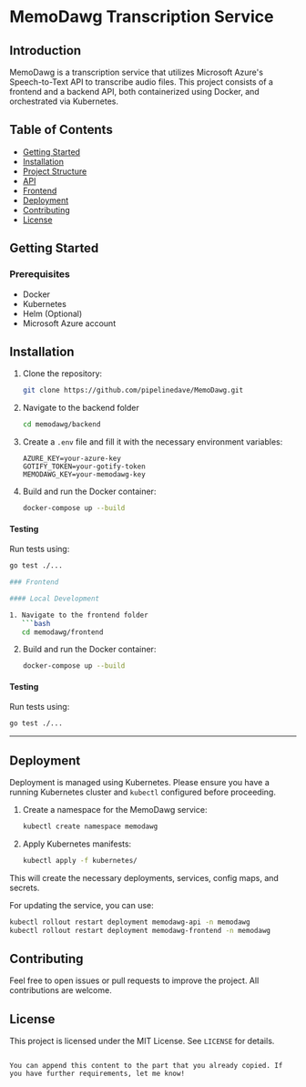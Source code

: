 # MemoDawg Transcription Service

## Introduction

MemoDawg is a transcription service that utilizes Microsoft Azure's Speech-to-Text API to transcribe audio files. This project consists of a frontend and a backend API, both containerized using Docker, and orchestrated via Kubernetes.

## Table of Contents

- [Getting Started](#getting-started)
- [Installation](#installation)
- [Project Structure](#project-structure)
- [API](#api)
- [Frontend](#frontend)
- [Deployment](#deployment)
- [Contributing](#contributing)
- [License](#license)

## Getting Started

### Prerequisites

- Docker
- Kubernetes
- Helm (Optional)
- Microsoft Azure account

## Installation

1. Clone the repository:

   ```bash
   git clone https://github.com/pipelinedave/MemoDawg.git
    ```

2. Navigate to the backend folder
   ```bash
   cd memodawg/backend
   ```

3. Create a `.env` file and fill it with the necessary environment variables:

   ```text
   AZURE_KEY=your-azure-key
   GOTIFY_TOKEN=your-gotify-token
   MEMODAWG_KEY=your-memodawg-key
   ```

4. Build and run the Docker container:
   ```bash
   docker-compose up --build
   ```

#### Testing

Run tests using:

```bash
go test ./...

### Frontend

#### Local Development

1. Navigate to the frontend folder
   ```bash
   cd memodawg/frontend
   ```

2. Build and run the Docker container:
   ```bash
   docker-compose up --build
   ```

#### Testing

Run tests using:
```bash
go test ./...
```

---

## Deployment

Deployment is managed using Kubernetes. Please ensure you have a running Kubernetes cluster and `kubectl` configured before proceeding.

1. Create a namespace for the MemoDawg service:

   ```bash
   kubectl create namespace memodawg
   ```

2. Apply Kubernetes manifests:

   ```bash
   kubectl apply -f kubernetes/
   ```

This will create the necessary deployments, services, config maps, and secrets.

For updating the service, you can use:

```bash
kubectl rollout restart deployment memodawg-api -n memodawg
kubectl rollout restart deployment memodawg-frontend -n memodawg
```

## Contributing

Feel free to open issues or pull requests to improve the project. All contributions are welcome.

## License

This project is licensed under the MIT License. See `LICENSE` for details.
```

You can append this content to the part that you already copied. If you have further requirements, let me know!
